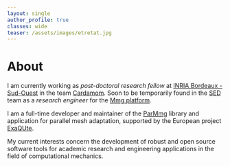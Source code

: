 ```yaml
---
layout: single
author_profile: true
classes: wide
teaser: /assets/images/etretat.jpg
---
```


# About
I am currently working as _post-doctoral research fellow_ at [INRIA Bordeaux - Sud-Ouest](https://www.inria.fr/en/centre-bordeaux-sud-ouest) in the team [Cardamom](https://team.inria.fr/cardamom). Soon to be temporarily found in the [SED](http://sed.bordeaux.inria.fr) team as a _research engineer_ for the [Mmg platform](https://www.mmgtools.org).

I am a full-time developer and maintainer of the [ParMmg](https://github.com/MmgTools/ParMmg) library and application for parallel mesh adaptation, supported by the European project [ExaQUte](http://exaqute.eu).

My current interests concern the development of robust and open source software tools for academic research and engineering applications in the field of computational mechanics.

